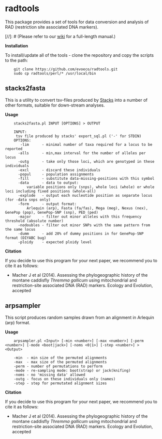 
radtools
=======

This package provides a set of tools for data conversion and analysis of RAD (restriction site associated DNA markers).

[//]: # (Please refer to our [wiki](https://github.com/evoeco/radtools/wiki) for a full-length manual.)

**Installation**

To install/update all of the tools - clone the repository and copy the scripts to the path:

        git clone https://github.com/evoeco/radtools.git
        sudo cp radtools/perl/* /usr/local/bin

stacks2fasta
--------------

This is a utility to convert tsv-files produced by [Stacks](http://creskolab.uoregon.edu/stacks) into a number of other formats, suitable for down-stream analyses.

**Usage**

        stacks2fasta.pl INPUT [OPTIONS] > OUTPUT

        INPUT:
         tsv file produced by stacks' export_sql.pl ('-' for STDIN)
        OPTIONS:
           -lim      - minimal number of taxa required for a locus to be reported
          -alls      - min,max interval for the number of alleles per locus
          -outg      - take only those loci, which are genotyped in these individuals
          -excl      - discard these individuals
          -popul     - population assignments
          -fill      - substitute data-missing-positions with this symbol
          -data      - data to output:
              variable positions only (snps), whole loci (whole) or whole loci including fixed positions (whole-all)
          -explode   - output each nucleotide position as separate locus (for -data snps only)
          -form      - output format:
              Arlequin (arp), Fasta (fa/fas), Mega (meg), Nexus (nex), GenePop (pop), GenePop-SNP (snp), PED (ped)
          -major     - filter out minor alleles with this frequency threshold (absolute number)
          -nodoubles - filter out minor SNPs with the same pattern from the same locus
          -dumm      - add 20% of dummy positions in for GenePop-SNP format (DIYABC bug)
          -ploidy    - expected ploidy level

**Citation**

If you decide to use this program for your next paper, we recommend you to cite it as follows:

* Macher J et al (2014). Assessing the phylogeographic history of the montane caddisfly *Thremma gallicum* using mitochondrial and restriction-site associated DNA (RAD) markers. Ecology and Evolution, accepted

arpsampler
--------------

This script produces random samples drawn from an alignment in Arlequin (arp) format.

**Usage**

        arpsampler.pl <Input> [-min <number>] [-max <number>] [-perm <number>] [-mode <boot|jack>] [-noms <0|1>] [-step <number>] > <Output>

        -min  - min size of the permuted alignments
        -max  - max size of the permuted alignments
        -perm - number of permutations to perform
        -mode - re-sampling mode: boot(strap) or jack(knifing)
        -noms - no 'missing data' allowed
        -outg - focus on these individuals only (names)
        -step - step for permutated alignment sizes

**Citation**

If you decide to use this program for your next paper, we recommend you to cite it as follows:

* Macher J et al (2014). Assessing the phylogeographic history of the montane caddisfly *Thremma gallicum* using mitochondrial and restriction-site associated DNA (RAD) markers. Ecology and Evolution, accepted

